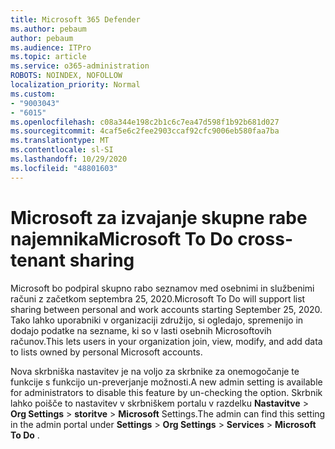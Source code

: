 ```yaml
---
title: Microsoft 365 Defender
ms.author: pebaum
author: pebaum
ms.audience: ITPro
ms.topic: article
ms.service: o365-administration
ROBOTS: NOINDEX, NOFOLLOW
localization_priority: Normal
ms.custom:
- "9003043"
- "6015"
ms.openlocfilehash: c08a344e198c2b1c6c7ea47d598f1b92b681d027
ms.sourcegitcommit: 4caf5e6c2fee2903ccaf92cfc9006eb580faa7ba
ms.translationtype: MT
ms.contentlocale: sl-SI
ms.lasthandoff: 10/29/2020
ms.locfileid: "48801603"
---
```

# <a name="microsoft-to-do-cross-tenant-sharing"></a><span data-ttu-id="5f63c-102">Microsoft za izvajanje skupne rabe najemnika</span><span class="sxs-lookup"><span data-stu-id="5f63c-102">Microsoft To Do cross-tenant sharing</span></span>

<span data-ttu-id="5f63c-103">Microsoft bo podpiral skupno rabo seznamov med osebnimi in službenimi računi z začetkom septembra 25, 2020.</span><span class="sxs-lookup"><span data-stu-id="5f63c-103">Microsoft To Do will support list sharing between personal and work accounts starting September 25, 2020.</span></span> <span data-ttu-id="5f63c-104">Tako lahko uporabniki v organizaciji združijo, si ogledajo, spremenijo in dodajo podatke na sezname, ki so v lasti osebnih Microsoftovih računov.</span><span class="sxs-lookup"><span data-stu-id="5f63c-104">This lets users in your organization join, view, modify, and add data to lists owned by personal Microsoft accounts.</span></span>

<span data-ttu-id="5f63c-105">Nova skrbniška nastavitev je na voljo za skrbnike za onemogočanje te funkcije s funkcijo un-preverjanje možnosti.</span><span class="sxs-lookup"><span data-stu-id="5f63c-105">A new admin setting is available for administrators to disable this feature by un-checking the option.</span></span>
<span data-ttu-id="5f63c-106">Skrbnik lahko poišče to nastavitev v skrbniškem portalu v razdelku **Nastavitve**  >  **Org Settings**  >  **storitve**  >  **Microsoft** Settings.</span><span class="sxs-lookup"><span data-stu-id="5f63c-106">The admin can find this setting in the admin portal under **Settings** > **Org Settings** > **Services** > **Microsoft To Do** .</span></span>
